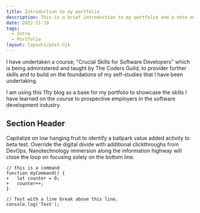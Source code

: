 ```yaml
---
title: Introduction to my portfolio
description: This is a brief introduction to my portfolio and a note on the course I have undertaken
date: 2022-11-19
tags:
  - Intro
  - Portfolio
layout: layouts/post.njk
---
```

I have undertaken a course; "Crucial Skills for Software Developers" which is being administered and taught by The Coders Guild, to provider further skills and to build on the foundations of my self-studies that I have been undertaking. 

I am using this 11ty blog as a base for my portfolio to showcase the skills I have learned on the course to prospective employers in the software development industry.  

## Section Header

Capitalize on low hanging fruit to identify a ballpark value added activity to beta test. Override the digital divide with additional clickthroughs from DevOps. Nanotechnology immersion along the information highway will close the loop on focusing solely on the bottom line.

```diff-js
// this is a command
function myCommand() {
+	let counter = 0;
+	counter++;
}

// Test with a line break above this line.
console.log('Test');
```
